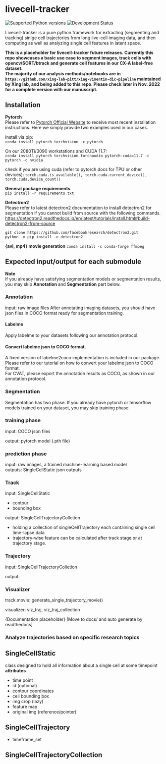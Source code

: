 
# livecell-tracker
[![Supported Python versions](https://img.shields.io/badge/python-3.8%7C3.9%7C3.10-blue)](https://python.org)
[![Development Status](https://img.shields.io/badge/status-pre--alpha-yellow)](https://en.wikipedia.org/wiki/Software_release_life_cycle#Pre-alpha)

Livecell-tracker is a pure python framework for extracting (segmenting and tracking) sinlge cell trajectories from long live-cell imaging data, and then computing as well as analyzing single cell features in latent space.

**This is a placeholder for livecell-tracker future releases. Currently this repo showcases a basic use case to segment images, track cells with opencv/SORT/btrack and generate cell features in our CX-A label-free dataset.   
The majority of our analysis methods/notebooks are in `https://github.com/xing-lab-pitt/xing-vimentin-dic-pipeline` maintained by Xing lab, and being added to this repo. Please check later in Nov. 2022 for a complete version with our manuscript.**
## Installation

**Pytorch**  
Please refer to [Pytorch Official Website](https://pytorch.org/get-started/locally) to receive most recent installation instructions. Here we simply provide two examples used in our cases.  

Install via pip:  
`conda install pytorch torchvision -c pytorch`  

On our 2080Ti/3090 workstations and CUDA 11.7:  
`conda install pytorch torchvision torchaudio pytorch-cuda=11.7 -c pytorch -c nvidia`

check if you are using cuda (refer to pytorch docs for TPU or other devices):
`torch.cuda.is_available(), torch.cuda.current_device(), torch.cuda.device_count()`

**General package requirements**  
`pip install -r requirements.txt`

**Detectron2**  
Please refer to latest detectron2 documentation to install detectron2 for segmentation if you cannot build from source with the following commands.
https://detectron2.readthedocs.io/en/latest/tutorials/install.html#build-detectron2-from-source

```
git clone https://github.com/facebookresearch/detectron2.git
python -m pip install -e detectron2
```

**{avi, mp4} movie generation**
`conda install -c conda-forge ffmpeg`


## Expected input/output for each submodule

**Note**  
If you already have satisfying segmentation models or segmentation results, you may skip **Annotation** and **Segmentation** part below.
### Annotation
input: raw image files
After annotating imaging datasets, you should have json files in COCO format ready for segmentation training. 

#### Labelme
Apply labelme to your datasets following our annotation protocol. 
#### Convert labelme json to COCO format. 
A fixed version of labelme2coco implementation is included in our package. Please refer to our tutorial on how to convert your labelme json to COCO format.  
For CVAT, please export the annotation results as COCO, as shown in our annotation protocol.

### Segmentation
Segmentation has two phase. If you already have pytorch or tensorflow models trained on your dataset, you may skip training phase.

### training phase
input: COCO json files

output: pytorch model (.pth file)

### prediction phase
input: raw images, a trained machine-learning based model  
outputs: SingleCellStatic json outputs

### Track
input: SingleCellStatic
- contour
- bounding box

output: SingleCellTrajectoryColletion
- holding a collection of singleCellTrajectory each containing single cell time-lapse data
- trajectory-wise feature can be calculated after track stage or at trajectory stage.

### Trajectory
input: SingleCellTrajectoryColletion

output: 


### Visualizer
track.movie: generate_single_trajectory_movie()

visualizer: viz_traj, viz_traj_collection

{Documentation placeholder} [Move to docs/ and auto generate by readthedocs]

### Analyze trajectories based on specific research topics


## SingleCellStatic  
class designed to hold all information about a single cell at some timepoint  
**attributes**
- time point
- id (optional)
- contour coordinates
- cell bounding box
- img crop (lazy)
- feature map 
- original img (reference/pointer)

## SingleCellTrajectory
- timeframe_set

## SingleCellTrajectoryCollection